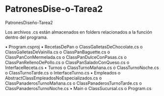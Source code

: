 # PatronesDise-o-Tarea2
PatronesDiseño-Tarea2


Los archivos .cs están almacenados en folders relacionados a la función dentro del programa.

•	Program.csproj
•	RecetasDePan
  o	ClassGalletasDeChocolate.cs
  o	ClassGalletasDeVainilla.cs
  o	ClassPanBaguette.cs
  o	ClassPanConMermelada.cs
  o	ClassPanDulceConPasas.cs
  o	ClassPanRellenoDePollo.cs
  o	ClassPanSaladoConQueso.cs
  o	InterfaceReceta.cs
•	Turnos
  o	ClassTurnoMañana.cs
  o	ClassTurnoNoche.cs
  o	ClassTurnoTarde.cs
  o	InterfaceTurno.cs
•	Empleados
  o	AbstractClassEmpleadosNoEspecializados.cs
  o	ClassPanaderosTurnoMañana.cs
  o	ClassPanaderosTurnoTarde.cs
  o	ClassPanaderosTurnoNoche.cs
•	Main
  o	ClassSucursal.cs
    o	Program.cs
